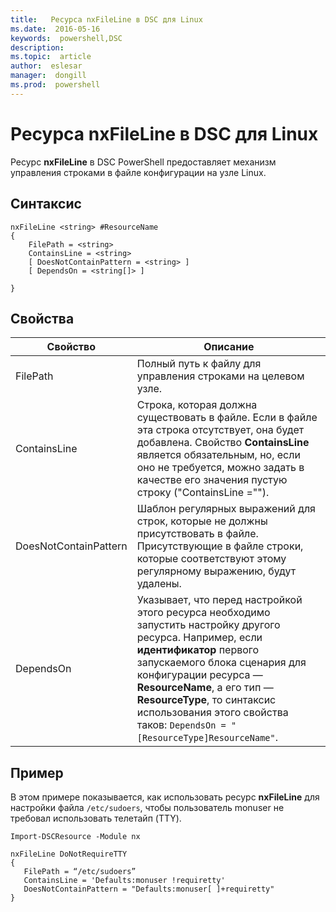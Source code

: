 ```yaml
---
title:   Ресурса nxFileLine в DSC для Linux
ms.date:  2016-05-16
keywords:  powershell,DSC
description:  
ms.topic:  article
author:  eslesar
manager:  dongill
ms.prod:  powershell
---
```


# Ресурса nxFileLine в DSC для Linux

Ресурс **nxFileLine** в DSC PowerShell предоставляет механизм управления строками в файле конфигурации на узле Linux.

## Синтаксис

```
nxFileLine <string> #ResourceName
{
    FilePath = <string>
    ContainsLine = <string>
    [ DoesNotContainPattern = <string> ]
    [ DependsOn = <string[]> ]

}
```

## Свойства

|  Свойство |  Описание | 
|---|---|
| FilePath| Полный путь к файлу для управления строками на целевом узле.| 
| ContainsLine| Строка, которая должна существовать в файле. Если в файле эта строка отсутствует, она будет добавлена. Свойство **ContainsLine** является обязательным, но, если оно не требуется, можно задать в качестве его значения пустую строку ("ContainsLine ="").| 
| DoesNotContainPattern| Шаблон регулярных выражений для строк, которые не должны присутствовать в файле. Присутствующие в файле строки, которые соответствуют этому регулярному выражению, будут удалены.| 
| DependsOn | Указывает, что перед настройкой этого ресурса необходимо запустить настройку другого ресурса. Например, если **идентификатор** первого запускаемого блока сценария для конфигурации ресурса — **ResourceName**, а его тип — **ResourceType**, то синтаксис использования этого свойства таков: `DependsOn = "[ResourceType]ResourceName"`.| 

## Пример

В этом примере показывается, как использовать ресурс **nxFileLine** для настройки файла `/etc/sudoers`, чтобы пользователь monuser не требовал использовать телетайп (TTY).

```
Import-DSCResource -Module nx 

nxFileLine DoNotRequireTTY
{
   FilePath = “/etc/sudoers”
   ContainsLine = 'Defaults:monuser !requiretty'
   DoesNotContainPattern = "Defaults:monuser[ ]+requiretty"
} 
```



<!--HONumber=May16_HO3-->


